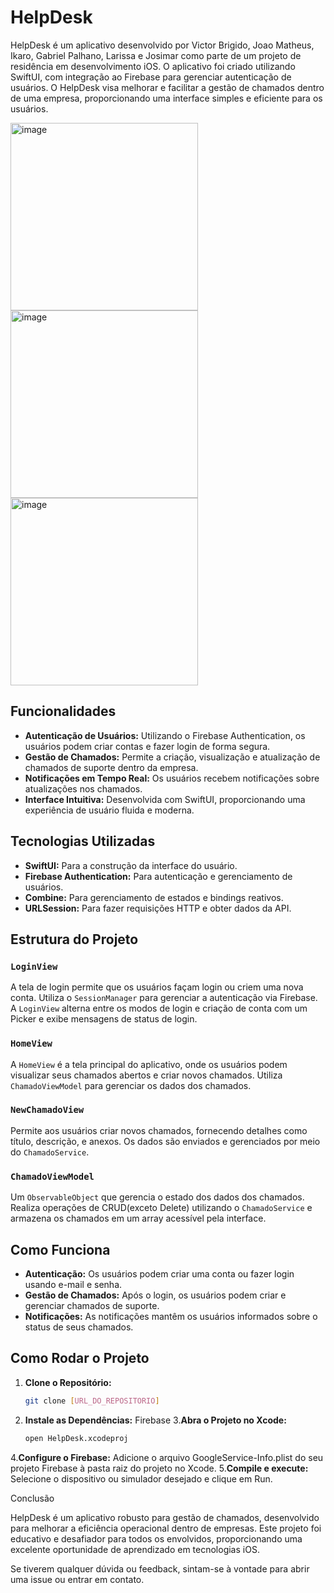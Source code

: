 # HelpDesk

HelpDesk é um aplicativo desenvolvido por Victor Brigido, Joao Matheus, Ikaro, Gabriel Palhano, Larissa e Josimar como parte de um projeto de residência em desenvolvimento iOS. O aplicativo foi criado utilizando SwiftUI, com integração ao Firebase para gerenciar autenticação de usuários. O HelpDesk visa melhorar e facilitar a gestão de chamados dentro de uma empresa, proporcionando uma interface simples e eficiente para os usuários.

<img src="https://github.com/user-attachments/assets/4d6906a9-5d8a-44fc-ad55-746d8dc486f7" alt="image" width="300"/>

<img src="https://github.com/user-attachments/assets/31b3760d-87fe-43ad-b5b0-64ebfe9360fe" alt="image" width="300"/>


<img src="https://github.com/user-attachments/assets/e811fa2c-5a5b-4876-9534-72400e657c74" alt="image" width="300"/>

## Funcionalidades

- **Autenticação de Usuários:** Utilizando o Firebase Authentication, os usuários podem criar contas e fazer login de forma segura.
- **Gestão de Chamados:** Permite a criação, visualização e atualização de chamados de suporte dentro da empresa.
- **Notificações em Tempo Real:** Os usuários recebem notificações sobre atualizações nos chamados.
- **Interface Intuitiva:** Desenvolvida com SwiftUI, proporcionando uma experiência de usuário fluida e moderna.

## Tecnologias Utilizadas

- **SwiftUI:** Para a construção da interface do usuário.
- **Firebase Authentication:** Para autenticação e gerenciamento de usuários.
- **Combine:** Para gerenciamento de estados e bindings reativos.
- **URLSession:** Para fazer requisições HTTP e obter dados da API.

## Estrutura do Projeto

### `LoginView`

A tela de login permite que os usuários façam login ou criem uma nova conta. Utiliza o `SessionManager` para gerenciar a autenticação via Firebase. A `LoginView` alterna entre os modos de login e criação de conta com um Picker e exibe mensagens de status de login.

### `HomeView`

A `HomeView` é a tela principal do aplicativo, onde os usuários podem visualizar seus chamados abertos e criar novos chamados. Utiliza `ChamadoViewModel` para gerenciar os dados dos chamados.

### `NewChamadoView`

Permite aos usuários criar novos chamados, fornecendo detalhes como título, descrição, e anexos. Os dados são enviados e gerenciados por meio do `ChamadoService`.

### `ChamadoViewModel`

Um `ObservableObject` que gerencia o estado dos dados dos chamados. Realiza operações de CRUD(exceto Delete) utilizando o `ChamadoService` e armazena os chamados em um array acessível pela interface.

## Como Funciona

- **Autenticação:** Os usuários podem criar uma conta ou fazer login usando e-mail e senha.
- **Gestão de Chamados:** Após o login, os usuários podem criar e gerenciar chamados de suporte.
- **Notificações:** As notificações mantêm os usuários informados sobre o status de seus chamados.

## Como Rodar o Projeto

1. **Clone o Repositório:**
   ```bash
   git clone [URL_DO_REPOSITORIO]
2. **Instale as Dependências:**
  Firebase
3.**Abra o Projeto no Xcode:**
   ```bash
   open HelpDesk.xcodeproj
4.**Configure o Firebase:**
Adicione o arquivo GoogleService-Info.plist do seu projeto Firebase à pasta raiz do projeto no Xcode.
5.**Compile e execute:**
Selecione o dispositivo ou simulador desejado e clique em Run.

Conclusão

HelpDesk é um aplicativo robusto para gestão de chamados, desenvolvido para melhorar a eficiência operacional dentro de empresas. Este projeto foi educativo e desafiador para todos os envolvidos, proporcionando uma excelente oportunidade de aprendizado em tecnologias iOS.

Se tiverem qualquer dúvida ou feedback, sintam-se à vontade para abrir uma issue ou entrar em contato.




